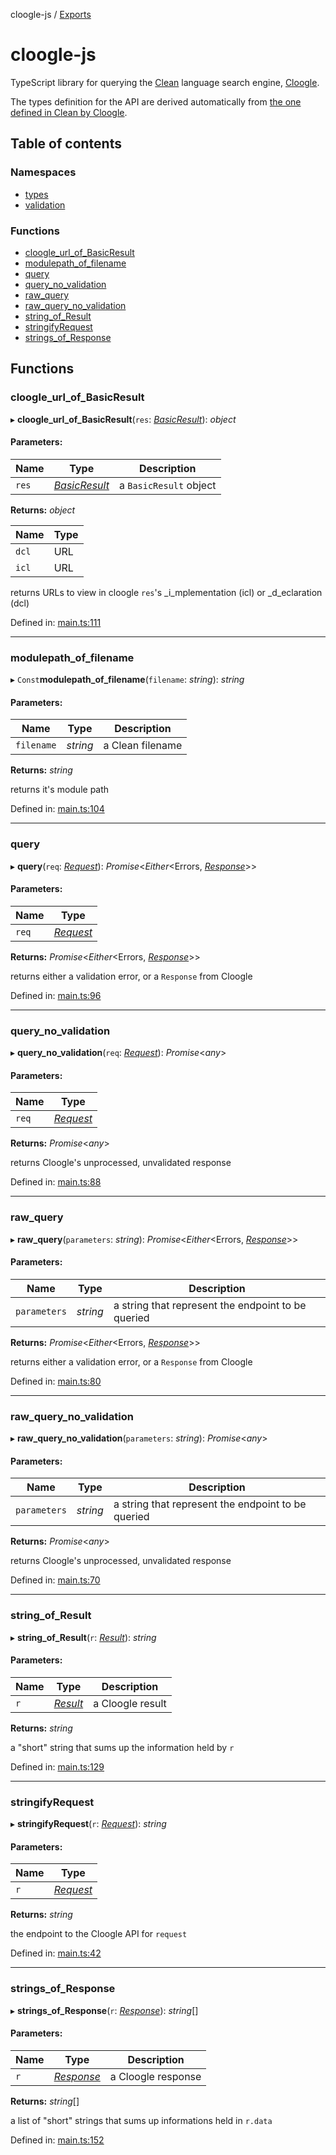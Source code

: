 cloogle-js / [Exports](/docs/modules.md)

# cloogle-js

TypeScript library for querying the [Clean](http://clean.cs.ru.nl/) language search engine, [Cloogle](https://cloogle.org/).

The types definition for the API are derived automatically from [the one defined in Clean by Cloogle](https://gitlab.science.ru.nl/cloogle/libcloogle/-/blob/master/Cloogle/API.dcl).

## Table of contents

### Namespaces

- [types](/docs/modules/types.md)
- [validation](/docs/modules/validation.md)

### Functions

- [cloogle\_url\_of\_BasicResult](/docs/modules.md#cloogle_url_of_basicresult)
- [modulepath\_of\_filename](/docs/modules.md#modulepath_of_filename)
- [query](/docs/modules.md#query)
- [query\_no\_validation](/docs/modules.md#query_no_validation)
- [raw\_query](/docs/modules.md#raw_query)
- [raw\_query\_no\_validation](/docs/modules.md#raw_query_no_validation)
- [string\_of\_Result](/docs/modules.md#string_of_result)
- [stringifyRequest](/docs/modules.md#stringifyrequest)
- [strings\_of\_Response](/docs/modules.md#strings_of_response)

## Functions

### cloogle\_url\_of\_BasicResult

▸ **cloogle_url_of_BasicResult**(`res`: [*BasicResult*](/docs/modules/types.md#basicresult)): *object*

#### Parameters:

Name | Type | Description |
------ | ------ | ------ |
`res` | [*BasicResult*](/docs/modules/types.md#basicresult) | a `BasicResult` object   |

**Returns:** *object*

Name | Type |
------ | ------ |
`dcl` | URL |
`icl` | URL |

returns URLs to view in cloogle `res`'s _i_mplementation (icl) or _d_eclaration (dcl)

Defined in: [main.ts:111](https://github.com/W95Psp/cloogle-js/blob/62059bb/src/main.ts#L111)

___

### modulepath\_of\_filename

▸ `Const`**modulepath_of_filename**(`filename`: *string*): *string*

#### Parameters:

Name | Type | Description |
------ | ------ | ------ |
`filename` | *string* | a Clean filename   |

**Returns:** *string*

returns it's module path

Defined in: [main.ts:104](https://github.com/W95Psp/cloogle-js/blob/62059bb/src/main.ts#L104)

___

### query

▸ **query**(`req`: [*Request*](/docs/modules/types.md#request)): *Promise*<*Either*<Errors, [*Response*](/docs/modules/types.md#response)\>\>

#### Parameters:

Name | Type |
------ | ------ |
`req` | [*Request*](/docs/modules/types.md#request) |

**Returns:** *Promise*<*Either*<Errors, [*Response*](/docs/modules/types.md#response)\>\>

returns either a validation error, or a `Response` from Cloogle

Defined in: [main.ts:96](https://github.com/W95Psp/cloogle-js/blob/62059bb/src/main.ts#L96)

___

### query\_no\_validation

▸ **query_no_validation**(`req`: [*Request*](/docs/modules/types.md#request)): *Promise*<*any*\>

#### Parameters:

Name | Type |
------ | ------ |
`req` | [*Request*](/docs/modules/types.md#request) |

**Returns:** *Promise*<*any*\>

returns Cloogle's unprocessed, unvalidated response

Defined in: [main.ts:88](https://github.com/W95Psp/cloogle-js/blob/62059bb/src/main.ts#L88)

___

### raw\_query

▸ **raw_query**(`parameters`: *string*): *Promise*<*Either*<Errors, [*Response*](/docs/modules/types.md#response)\>\>

#### Parameters:

Name | Type | Description |
------ | ------ | ------ |
`parameters` | *string* | a string that represent the endpoint to be queried   |

**Returns:** *Promise*<*Either*<Errors, [*Response*](/docs/modules/types.md#response)\>\>

returns either a validation error, or a `Response` from Cloogle

Defined in: [main.ts:80](https://github.com/W95Psp/cloogle-js/blob/62059bb/src/main.ts#L80)

___

### raw\_query\_no\_validation

▸ **raw_query_no_validation**(`parameters`: *string*): *Promise*<*any*\>

#### Parameters:

Name | Type | Description |
------ | ------ | ------ |
`parameters` | *string* | a string that represent the endpoint to be queried   |

**Returns:** *Promise*<*any*\>

returns Cloogle's unprocessed, unvalidated response

Defined in: [main.ts:70](https://github.com/W95Psp/cloogle-js/blob/62059bb/src/main.ts#L70)

___

### string\_of\_Result

▸ **string_of_Result**(`r`: [*Result*](/docs/modules/types.md#result)): *string*

#### Parameters:

Name | Type | Description |
------ | ------ | ------ |
`r` | [*Result*](/docs/modules/types.md#result) | a Cloogle result   |

**Returns:** *string*

a "short" string that sums up the information held by `r`

Defined in: [main.ts:129](https://github.com/W95Psp/cloogle-js/blob/62059bb/src/main.ts#L129)

___

### stringifyRequest

▸ **stringifyRequest**(`r`: [*Request*](/docs/modules/types.md#request)): *string*

#### Parameters:

Name | Type |
------ | ------ |
`r` | [*Request*](/docs/modules/types.md#request) |

**Returns:** *string*

the endpoint to the Cloogle API for `request`

Defined in: [main.ts:42](https://github.com/W95Psp/cloogle-js/blob/62059bb/src/main.ts#L42)

___

### strings\_of\_Response

▸ **strings_of_Response**(`r`: [*Response*](/docs/modules/types.md#response)): *string*[]

#### Parameters:

Name | Type | Description |
------ | ------ | ------ |
`r` | [*Response*](/docs/modules/types.md#response) | a Cloogle response   |

**Returns:** *string*[]

a list of "short" strings that sums up informations held in `r.data`

Defined in: [main.ts:152](https://github.com/W95Psp/cloogle-js/blob/62059bb/src/main.ts#L152)
